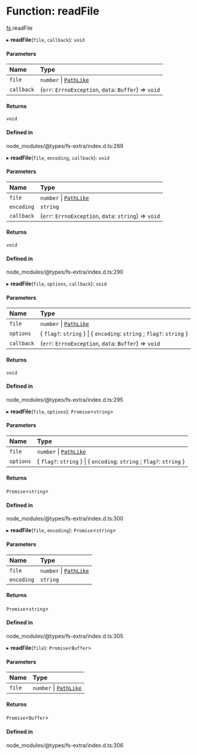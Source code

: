 # Function: readFile

[fs](../modules/fs.md).readFile

▸ **readFile**(`file`, `callback`): `void`

#### Parameters

| Name | Type |
| :------ | :------ |
| `file` | `number` \| [`PathLike`](../types/fs.PathLike.md) |
| `callback` | (`err`: `ErrnoException`, `data`: `Buffer`) => `void` |

#### Returns

`void`

#### Defined in

node_modules/@types/fs-extra/index.d.ts:289

▸ **readFile**(`file`, `encoding`, `callback`): `void`

#### Parameters

| Name | Type |
| :------ | :------ |
| `file` | `number` \| [`PathLike`](../types/fs.PathLike.md) |
| `encoding` | `string` |
| `callback` | (`err`: `ErrnoException`, `data`: `string`) => `void` |

#### Returns

`void`

#### Defined in

node_modules/@types/fs-extra/index.d.ts:290

▸ **readFile**(`file`, `options`, `callback`): `void`

#### Parameters

| Name | Type |
| :------ | :------ |
| `file` | `number` \| [`PathLike`](../types/fs.PathLike.md) |
| `options` | { `flag?`: `string`  } \| { `encoding`: `string` ; `flag?`: `string`  } |
| `callback` | (`err`: `ErrnoException`, `data`: `Buffer`) => `void` |

#### Returns

`void`

#### Defined in

node_modules/@types/fs-extra/index.d.ts:295

▸ **readFile**(`file`, `options`): `Promise`<`string`\>

#### Parameters

| Name | Type |
| :------ | :------ |
| `file` | `number` \| [`PathLike`](../types/fs.PathLike.md) |
| `options` | { `flag?`: `string`  } \| { `encoding`: `string` ; `flag?`: `string`  } |

#### Returns

`Promise`<`string`\>

#### Defined in

node_modules/@types/fs-extra/index.d.ts:300

▸ **readFile**(`file`, `encoding`): `Promise`<`string`\>

#### Parameters

| Name | Type |
| :------ | :------ |
| `file` | `number` \| [`PathLike`](../types/fs.PathLike.md) |
| `encoding` | `string` |

#### Returns

`Promise`<`string`\>

#### Defined in

node_modules/@types/fs-extra/index.d.ts:305

▸ **readFile**(`file`): `Promise`<`Buffer`\>

#### Parameters

| Name | Type |
| :------ | :------ |
| `file` | `number` \| [`PathLike`](../types/fs.PathLike.md) |

#### Returns

`Promise`<`Buffer`\>

#### Defined in

node_modules/@types/fs-extra/index.d.ts:306
